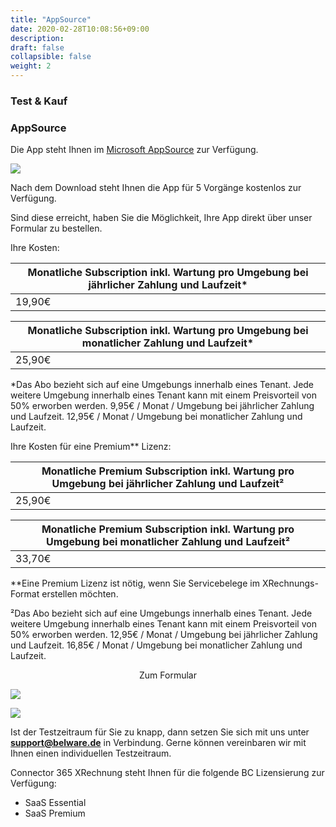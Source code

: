 ```yaml
---
title: "AppSource"
date: 2020-02-28T10:08:56+09:00
description: 
draft: false
collapsible: false
weight: 2
---
```

### Test & Kauf

### AppSource

Die App steht Ihnen im [Microsoft AppSource](https://appsource.microsoft.com/de-de/product/dynamics-365-business-central/PUBID.belwaregmbh2%7CAID.connector_365_xrechnung%7CPAppID.0e71f27e-d331-4045-a643-c2777a797cc4?tab=Overview) zur Verfügung.

![](images/XRechnung/xrechnungstore.PNG)

Nach dem Download steht Ihnen die App für 5 Vorgänge kostenlos zur Verfügung.

Sind diese erreicht, haben Sie die Möglichkeit, Ihre App direkt über unser Formular zu bestellen.

Ihre Kosten:

| Monatliche Subscription inkl. Wartung pro Umgebung bei jährlicher Zahlung und Laufzeit* |
|-----------------------------------------------------------------------------------------|
| 19,90€                                                                                  |

| Monatliche Subscription inkl. Wartung pro Umgebung bei monatlicher Zahlung und Laufzeit*|
|-----------------------------------------------------------------------------------------|
| 25,90€                                                                                  |

*Das Abo bezieht sich auf eine Umgebungs innerhalb eines Tenant. Jede weitere Umgebung innerhalb eines Tenant kann mit einem Preisvorteil von 50% erworben werden.
9,95€ / Monat / Umgebung bei jährlicher Zahlung und Laufzeit.
12,95€ / Monat / Umgebung bei monatlicher Zahlung und Laufzeit.

Ihre Kosten für eine Premium** Lizenz:

| Monatliche Premium Subscription inkl. Wartung pro Umgebung bei jährlicher Zahlung und Laufzeit² |
|-------------------------------------------------------------------------------------------------|
| 25,90€                                                                                          |

| Monatliche Premium Subscription inkl. Wartung pro Umgebung bei monatlicher Zahlung und Laufzeit²|
|-------------------------------------------------------------------------------------------------|
| 33,70€                                                                                          |

**Eine Premium Lizenz ist nötig, wenn Sie Servicebelege im XRechnungs-Format erstellen möchten.

²Das Abo bezieht sich auf eine Umgebungs innerhalb eines Tenant. Jede weitere Umgebung innerhalb eines Tenant kann mit einem Preisvorteil von 50% erworben werden.
12,95€ / Monat / Umgebung bei jährlicher Zahlung und Laufzeit.
16,85€ / Monat / Umgebung bei monatlicher Zahlung und Laufzeit.

<p style="text-align: center;">
Zum Formular
</p>

[<img src="/images/apps/Forms_xr.png">](https://forms.office.com/pages/responsepage.aspx?id=wbg8p1B5wk60E37fEWJ6gDRBQTgxSJtOuCsCUFr9Wj5UQjg1Wkg0SVVEN0w5T1AxUEdKTlc1TU40US4u)

![](images/XRechnung/xrechnungforms_removed.PNG)

Ist der Testzeitraum für Sie zu knapp, dann setzen Sie sich mit uns unter **support@belware.de** in Verbindung. Gerne können vereinbaren wir mit Ihnen einen individuellen Testzeitraum. 
 
Connector 365 XRechnung steht Ihnen für die folgende BC Lizensierung zur Verfügung:

- SaaS Essential
- SaaS Premium


